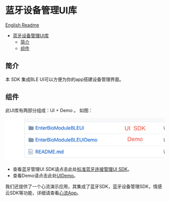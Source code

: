 # 蓝牙设备管理UI库

[English Readme](/README_EN.md)

- [蓝牙设备管理UI库](#%e8%93%9d%e7%89%99%e8%ae%be%e5%a4%87%e7%ae%a1%e7%90%86ui%e5%ba%93)
  - [简介](#%e7%ae%80%e4%bb%8b)
  - [组件](#%e7%bb%84%e4%bb%b6)

## 简介

本 SDK 集成BLE UI可以方便为你的app搭建设备管理界面。

## 组件

此UI库有两部分组成：UI + Demo 。
如图：

<img src="https://github.com/Entertech/Enter-Biomodule-BLE-iOS-SDK/blob/master/img/2.png" width="500">

- 查看蓝牙管理UI SDK请点击此处[标准蓝牙连接管理UI SDK](EnterBioModuleBLEUI/)。
- 查看Demo请点击此处[UIDemo](EnterBioModuleBLEUIDemo/)。

我们还提供了一个心流演示应用，其集成了蓝牙SDK，蓝牙设备管理SDK，情感云SDK等功能，详细请查看[心流App](https://github.com/Entertech/Enter-AffectiveCloud-Demo-iOS.git)。

